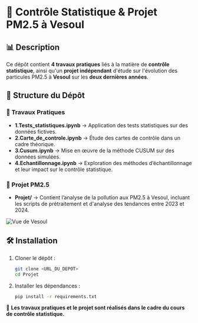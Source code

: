 # 📌 Contrôle Statistique & Projet PM2.5 à Vesoul

## 📊 Description

Ce dépôt contient **4 travaux pratiques** liés à la matière de **contrôle statistique**, ainsi qu'un **projet indépendant** d'étude sur l'évolution des particules PM2.5 à **Vesoul** sur les **deux dernières années**.



## 📁 Structure du Dépôt

### 📌 Travaux Pratiques

- **1.Tests\_statistiques.ipynb** → Application des tests statistiques sur des données fictives.
- **2.Carte\_de\_controle.ipynb** → Étude des cartes de contrôle dans un cadre théorique.
- **3.Cusum.ipynb** → Mise en œuvre de la méthode CUSUM sur des données simulées.
- **4.Echantillonnage.ipynb** → Exploration des méthodes d’échantillonnage et leur impact sur le contrôle statistique.

### 📌 Projet PM2.5

- **Projet/** → Contient l’analyse de la pollution aux PM2.5 à Vesoul, incluant les scripts de prétraitement et d'analyse des tendances entre 2023 et 2024.

![Vue de Vesoul](Vesoul.jpg)

## 🛠️ Installation

1. Cloner le dépôt :
   ```bash
   git clone <URL_DU_DEPOT>
   cd Projet
   ```
2. Installer les dépendances :
   ```bash
   pip install -r requirements.txt
   ```

🚀 **Les travaux pratiques et le projet sont réalisés dans le cadre du cours de contrôle statistique.**






